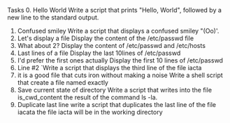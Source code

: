 Tasks
0. Hello World
Write a script that prints "Hello, World", followed by a new line to the standard output.
1. Confused smiley
Write a script that displays a confused smiley "(Oo)'.
2. Let's display a file
Display the content of the /etc/passwd file
3. What about 2?
Display the content of /etc/passwd and /etc/hosts
4. Last lines of a file
Display the last 10lines of /etc/passwd
5. I'd prefer the first ones actually
Display the first 10 lines of /etc/passwd
6. Line #2
`Write a script that displays the third line of the file iacta
7. it is a good file that cuts iron without making a noise
Write a shell script that create a file named exactly
8. Save current state of directory
Write a script that writes into the file is_cwd_content the result of the command ls -la.
9. Duplicate last line
write a script that duplicates the last line of the file iacata
the file iacta will be in the working directory
